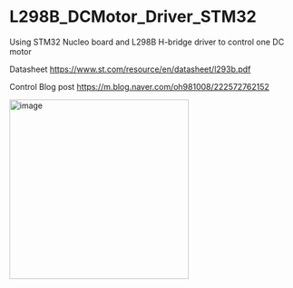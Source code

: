 # L298B_DCMotor_Driver_STM32
Using STM32 Nucleo board and L298B H-bridge driver to control one DC motor 

Datasheet
https://www.st.com/resource/en/datasheet/l293b.pdf

Control Blog post
https://m.blog.naver.com/oh981008/222572762152


<img width="316" alt="image" src="https://github.com/saidijongo/L298B_DCMotor_Driver_STM32/assets/31678025/2dbb21e3-7e1e-4590-8cf1-f986b4532826">


